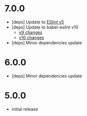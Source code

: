 # 7.0.0
- [deps] Update to [ESlint v5](https://eslint.org/blog/2018/06/eslint-v5.0.0-released)
- [deps] Update to babel-eslint v10
  - [v9 changes](https://github.com/babel/babel-eslint/releases/tag/v9.0.0)
  - [v10 changes](https://github.com/babel/babel-eslint/releases/tag/v10.0.0)
- [deps] Minor dependencies update

# 6.0.0
- [deps] Minor dependencies update

# 5.0.0
 - initial release
